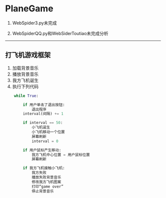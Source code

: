 # PlaneGame

1. WebSpider3.py未完成

2. WebSpiderQQ.py和WebSiderToutiao未完成分析

---

## 打飞机游戏框架

1. 加载背景音乐
2. 播放背景音乐
3. 我方飞机诞生
4. 执行下列代码

```python
    while True:

        if 用户单击了退出按钮:
            退出程序
        interval(间隔) += 1

        if interval == 50:
            小飞机诞生
            小飞机移动一个位置
            屏幕刷新
            interval = 0

        if 用户鼠标产生移动:
            我方飞机中心位置 = 用户鼠标位置
            屏幕刷新

        if 我方飞机接触小飞机:
            我方失败
            播放失败背景音乐
            修改我方飞机图案
            打印“game over”
            停止背景音乐
```
